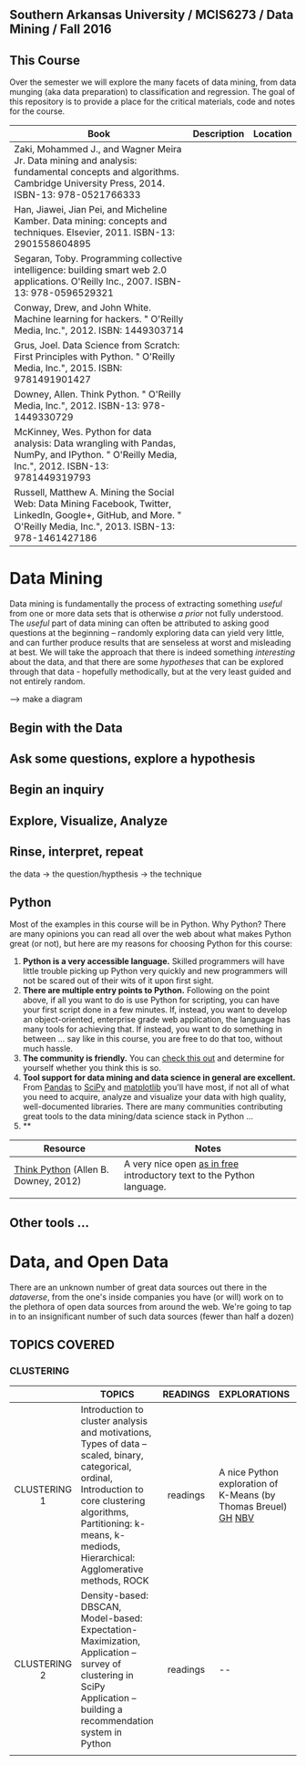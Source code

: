 ## Southern Arkansas University / MCIS6273 / Data Mining / Fall 2016

## This Course

Over the semester we will explore the many facets of data mining, from data munging (aka data preparation) to classification and regression.  The goal of this repository is to provide a place for the critical materials, code and notes for the course.

| Book | Description | Location |
|------|-------------|----------|
| Zaki, Mohammed J., and Wagner Meira Jr. Data mining and analysis: fundamental concepts and algorithms. Cambridge University Press, 2014. ISBN-13: 978-0521766333 | | |
| Han, Jiawei, Jian Pei, and Micheline Kamber. Data mining: concepts and techniques. Elsevier, 2011. ISBN-13: 2901558604895 | | |
| Segaran, Toby. Programming collective intelligence: building smart web 2.0 applications. O'Reilly Inc., 2007. ISBN-13: 978-0596529321 | | |
| Conway, Drew, and John White. Machine learning for hackers. " O'Reilly Media, Inc.", 2012. ISBN: 1449303714 | | |
| Grus, Joel. Data Science from Scratch: First Principles with Python. " O'Reilly Media, Inc.", 2015. ISBN: 9781491901427 | | |
| Downey, Allen. Think Python. " O'Reilly Media, Inc.", 2012. ISBN-13: 978-1449330729 | | |
| McKinney, Wes. Python for data analysis: Data wrangling with Pandas, NumPy, and IPython. " O'Reilly Media, Inc.", 2012. ISBN-13: 9781449319793 | | |
| Russell, Matthew A. Mining the Social Web: Data Mining Facebook, Twitter, LinkedIn, Google+, GitHub, and More. " O'Reilly Media, Inc.", 2013. ISBN-13: 978-1461427186 | | |




# Data Mining
Data mining is fundamentally the process of extracting something _useful_ from one or more data sets that is otherwise _a prior_ not fully understood.  The _useful_ part of data mining can often be attributed to asking good questions at the beginning &ndash; randomly exploring data can  yield very little, and  can further produce results that are senseless at worst and misleading at best.  We will take the approach that there is indeed something _interesting_ about the data, and that there are some _hypotheses_ that can be explored through that data - hopefully methodically, but at the very least guided and not entirely random.


--> make a diagram

## Begin with the Data

## Ask some questions, explore a hypothesis

## Begin an inquiry

## Explore, Visualize, Analyze

## Rinse, interpret, repeat

the data -> the question/hypthesis -> the technique


## Python
Most of the examples in this course will be in Python.  Why Python?  There are many opinions you can read all over the web about what makes Python great (or not), but here are my reasons for choosing Python for this course:

1. **Python is a very accessible language.**  Skilled programmers will have little trouble picking up Python very quickly and new programmers will not be scared out of their wits of it upon first sight.
2. **There are multiple entry points to Python.**  Following on the point above, if all you want to do is use Python for scripting, you can have your first script done in a few minutes.  If, instead, you want to develop an object-oriented, enterprise grade web application, the language has many tools for achieving that.  If instead, you want to do something in between ... say like in this course, you are free to do that too, without much hassle.
3. **The community is friendly.** You can [check this out]() and determine for yourself whether you think this is so.
4. **Tool support for data mining and data science in general are excellent.** From [Pandas]() to [SciPy]() and [matplotlib]() you'll have most, if not all of what you need to acquire, analyze and visualize your data with high quality, well-documented libraries. There are many communities contributing great tools to the data mining/data science stack in Python ...
5. **


| Resource | Notes |
|----------|-------|
|[Think Python](http://www.greenteapress.com/thinkpython/thinkpython.html) (Allen B. Downey, 2012) | A very nice open [as in free](https://github.com/AllenDowney/ThinkPython) introductory text to the Python language. |
| | |


## Other tools ...


# Data, and **Open Data**
There are an unknown number of great data sources out there in the _dataverse_, from the one's inside companies you have (or will) work on to the plethora of open data sources from around the web.  We're going to tap in to an insignificant number of such data sources (fewer than half a dozen)

## TOPICS COVERED


### CLUSTERING

|  | TOPICS | READINGS | EXPLORATIONS |  |
|:------------:|-------------------------------------------------------------------------------------------------------------------------------------------------------------------------------------------------------------------------------|:--------:|-------------|---|
| CLUSTERING 1 | Introduction to cluster analysis and motivations, Types of data – scaled, binary, categorical, ordinal, Introduction to core clustering algorithms, Partitioning: k-means, k-mediods, Hierarchical: Agglomerative methods, ROCK | readings | A nice Python exploration of K-Means (by Thomas Breuel) [GH](https://github.com/tmbdev/teaching-mmir/blob/master/30-kmeans.ipynb) [NBV](https://nbviewer.jupyter.org/github/tmbdev/teaching-mmir/blob/master/30-kmeans.ipynb) | --  |
| CLUSTERING 2 | Density-based: DBSCAN, Model-based: Expectation-Maximization, Application – survey of clustering in SciPy Application – building a recommendation system in Python | readings | -- |  -- |
|  |  |  |  |  |